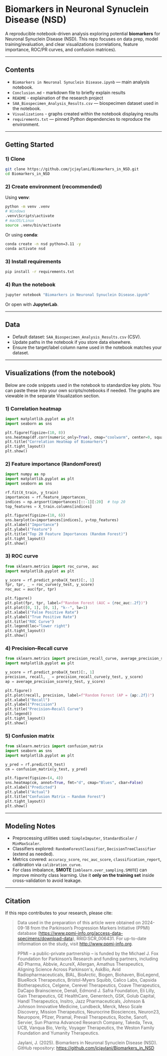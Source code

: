 # Biomarkers in Neuronal Synuclein Disease (NSD)

A reproducible notebook-driven analysis exploring potential **biomarkers** for Neuronal Synuclein Disease (NSD). 
This repo focuses on data prep, model training/evaluation, and clear visualizations (correlations, feature importance, ROC/PR curves, and confusion matrices).

---

## Contents

- `Biomarkers in Neuronal Synuclein Disease.ipynb` — main analysis notebook.
- `Conclusion.md` - markdown file to briefly explain results
- `README` - explaination of the research project 
- `SAA_Biospecimen_Analysis_Results.csv` — biospecimen dataset used in the notebook.
- `Visualizations` - graphs created within the notebook displaying results
- `requirements.txt` — pinned Python dependencies to reproduce the environment.

---

## Getting Started

### 1) Clone
```bash
git clone https://github.com/jcjaylani/Biomarkers_in_NSD.git
cd Biomarkers_in_NSD
```

### 2) Create environment (recommended)
Using **venv**:
```bash
python -m venv .venv
# Windows
.venv\Scripts\activate
# macOS/Linux
source .venv/bin/activate
```

Or using **conda**:
```bash
conda create -n nsd python=3.11 -y
conda activate nsd
```

### 3) Install requirements
```bash
pip install -r requirements.txt
```

### 4) Run the notebook
```bash
jupyter notebook "Biomarkers in Neuronal Synuclein Disease.ipynb"
```
Or open with **JupyterLab**.

---

## Data

- Default dataset: `SAA_Biospecimen_Analysis_Results.csv` (CSV).  
- Update paths in the notebook if you store data elsewhere.
- Ensure the target/label column name used in the notebook matches your dataset.

---

## Visualizations (from the notebook)

Below are code snippets used in the notebook to standardize key plots. 
You can paste these into your own scripts/notebooks if needed. The graphs are viewable in the separate Visualization section.

### 1) Correlation heatmap
```python
import matplotlib.pyplot as plt
import seaborn as sns

plt.figure(figsize=(10, 8))
sns.heatmap(df.corr(numeric_only=True), cmap="coolwarm", center=0, square=False)
plt.title("Correlation Heatmap of Biomarkers")
plt.tight_layout()
plt.show()
```

### 2) Feature importance (RandomForest)
```python
import numpy as np
import matplotlib.pyplot as plt
import seaborn as sns

rf.fit(X_train, y_train)
importances = rf.feature_importances_
indices = np.argsort(importances)[::-1][:20]  # top 20
top_features = X_train.columns[indices]

plt.figure(figsize=(10, 6))
sns.barplot(x=importances[indices], y=top_features)
plt.xlabel("Importance")
plt.ylabel("Feature")
plt.title("Top 20 Feature Importances (Random Forest)")
plt.tight_layout()
plt.show()
```

### 3) ROC curve
```python
from sklearn.metrics import roc_curve, auc
import matplotlib.pyplot as plt

y_score = rf.predict_proba(X_test)[:, 1]
fpr, tpr, _ = roc_curve(y_test, y_score)
roc_auc = auc(fpr, tpr)

plt.figure()
plt.plot(fpr, tpr, label=f"Random Forest (AUC = {roc_auc:.2f})")
plt.plot([0, 1], [0, 1], "k--", lw=1)
plt.xlabel("False Positive Rate")
plt.ylabel("True Positive Rate")
plt.title("ROC Curve")
plt.legend(loc="lower right")
plt.tight_layout()
plt.show()
```

### 4) Precision–Recall curve
```python
from sklearn.metrics import precision_recall_curve, average_precision_score
import matplotlib.pyplot as plt

y_score = rf.predict_proba(X_test)[:, 1]
precision, recall, _ = precision_recall_curve(y_test, y_score)
ap = average_precision_score(y_test, y_score)

plt.figure()
plt.plot(recall, precision, label=f"Random Forest (AP = {ap:.2f})")
plt.xlabel("Recall")
plt.ylabel("Precision")
plt.title("Precision–Recall Curve")
plt.legend()
plt.tight_layout()
plt.show()
```

### 5) Confusion matrix
```python
from sklearn.metrics import confusion_matrix
import seaborn as sns
import matplotlib.pyplot as plt

y_pred = rf.predict(X_test)
cm = confusion_matrix(y_test, y_pred)

plt.figure(figsize=(4, 4))
sns.heatmap(cm, annot=True, fmt="d", cmap="Blues", cbar=False)
plt.xlabel("Predicted")
plt.ylabel("Actual")
plt.title("Confusion Matrix — Random Forest")
plt.tight_layout()
plt.show()
```

---

## Modeling Notes

- Preprocessing utilities used: `SimpleImputer`, `StandardScaler` / `MinMaxScaler`.
- Classifiers explored: `RandomForestClassifier`, `DecisionTreeClassifier` (extend as needed).
- Metrics covered: `accuracy_score`, `roc_auc_score`, `classification_report`, calibration via `calibration_curve`.
- For class imbalance, **SMOTE** (`imblearn.over_sampling.SMOTE`) can improve minority class learning. 
  Use it **only on the training set** inside cross-validation to avoid leakage.

---

## Citation

If this repo contributes to your research, please cite: 

> Data used in the preparation of this article were obtained on 2024-09-18 from the Parkinson’s Progression Markers Initiative (PPMI) database (https://www.ppmi-info.org/access-data-specimens/download-data), RRID:SCR_006431. For up-to-date information on the study, visit http://www.ppmi-info.org.
> 
> PPMI – a public-private partnership – is funded by the Michael J. Fox Foundation for Parkinson’s Research and funding partners, including 4D Pharma, Abbvie, AcureX, Allergan, Amathus Therapeutics, Aligning Science Across Parkinson's, AskBio, Avid Radiopharmaceuticals, BIAL, BioArctic, Biogen, Biohaven, BioLegend, BlueRock Therapeutics, Bristol-Myers Squibb, Calico Labs, Capsida Biotherapeutics, Celgene, Cerevel Therapeutics, Coave Therapeutics, DaCapo Brainscience, Denali, Edmond J. Safra Foundation, Eli Lilly, Gain Therapeutics, GE HealthCare, Genentech, GSK, Golub Capital, Handl Therapeutics, Insitro, Jazz Pharmaceuticals, Johnson & Johnson Innovative Medicine, Lundbeck, Merck, Meso Scale Discovery, Mission Therapeutics, Neurocrine Biosciences, Neuron23, Neuropore, Pfizer, Piramal, Prevail Therapeutics, Roche, Sanofi, Servier, Sun Pharma Advanced Research Company, Takeda, Teva, UCB, Vanqua Bio, Verily, Voyager Therapeutics, the Weston Family Foundation and Yumanity Therapeutics.
> 
> Jaylani, J. (2025). Biomarkers in Neuronal Synuclein Disease (NSD). GitHub repository: https://github.com/jcjaylani/Biomarkers_in_NSD

